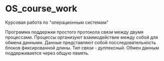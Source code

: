 # OS_course_work
Курсовая работа по "операционным системам"

Программа поддержки простого протокола связи между двумя процессами. Процессы организуют взаимодействие между собой для обмена данными. Данные представляют собой посследовательность блоков фиксированной длины. Тип связи - дуплексный. Обмен данным поддерживается через общую память.
